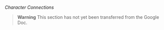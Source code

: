 <!-- markdownlint-disable-next-line no-emphasis-as-heading -->
_Character Connections_

> **Warning**
> This section has not yet been transferred from the Google Doc.
